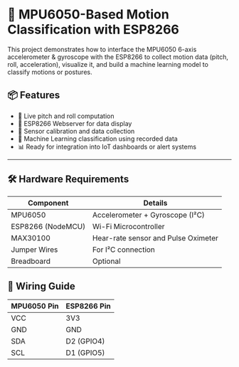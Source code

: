 # 🎯 MPU6050-Based Motion Classification with ESP8266

This project demonstrates how to interface the MPU6050 6-axis accelerometer & gyroscope with the ESP8266 to collect motion data (pitch, roll, acceleration), visualize it, and build a machine learning model to classify motions or postures.


## 📦 Features

- 📡 Live pitch and roll computation
- 🔌 ESP8266 Webserver for data display
- 🧪 Sensor calibration and data collection
- 🧠 Machine Learning classification using recorded data
- 📊 Ready for integration into IoT dashboards or alert systems

---

## 🛠️ Hardware Requirements

| Component       | Details                          |
|----------------|----------------------------------|
| MPU6050         | Accelerometer + Gyroscope (I²C) |
| ESP8266 (NodeMCU) | Wi-Fi Microcontroller            |
| MAX30100        | Hear-rate sensor and Pulse Oximeter |
| Jumper Wires    | For I²C connection               |
| Breadboard      | Optional                         |


## 🔌 Wiring Guide

| MPU6050 Pin | ESP8266 Pin |
|-------------|-------------|
| VCC         | 3V3         |
| GND         | GND         |
| SDA         | D2 (GPIO4)  |
| SCL         | D1 (GPIO5)  |
